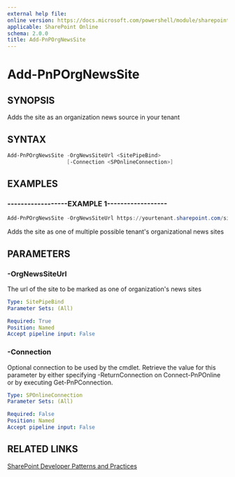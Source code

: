 ```yaml
---
external help file:
online version: https://docs.microsoft.com/powershell/module/sharepoint-pnp/add-pnporgnewssite
applicable: SharePoint Online
schema: 2.0.0
title: Add-PnPOrgNewsSite
---
```


# Add-PnPOrgNewsSite

## SYNOPSIS
Adds the site as an organization news source in your tenant

## SYNTAX 

```powershell
Add-PnPOrgNewsSite -OrgNewsSiteUrl <SitePipeBind>
                   [-Connection <SPOnlineConnection>]
```

## EXAMPLES

### ------------------EXAMPLE 1------------------
```powershell
Add-PnPOrgNewsSite -OrgNewsSiteUrl https://yourtenant.sharepoint.com/sites/news
```

Adds the site as one of multiple possible tenant's organizational news sites

## PARAMETERS

### -OrgNewsSiteUrl
The url of the site to be marked as one of organization's news sites

```yaml
Type: SitePipeBind
Parameter Sets: (All)

Required: True
Position: Named
Accept pipeline input: False
```

### -Connection
Optional connection to be used by the cmdlet. Retrieve the value for this parameter by either specifying -ReturnConnection on Connect-PnPOnline or by executing Get-PnPConnection.

```yaml
Type: SPOnlineConnection
Parameter Sets: (All)

Required: False
Position: Named
Accept pipeline input: False
```

## RELATED LINKS

[SharePoint Developer Patterns and Practices](https://aka.ms/sppnp)